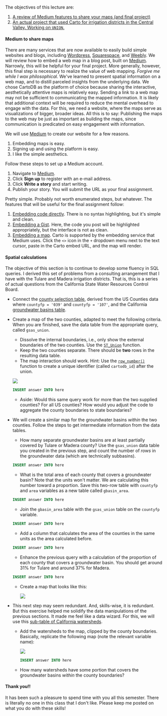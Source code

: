 
The objectives of this lecture are:

1. [A review of Medium features to share your maps (and final project)](https://github.com/danhammer/web-mapping/blob/master/lecture7/lecture7.md#medium-to-share-maps)
2. [An actual project that used Carto for irrigation districts in the Central Valley.  Working on `UNION`.](https://github.com/danhammer/web-mapping/blob/master/lecture7/lecture7.md#spatial-calculations)

#### Medium to share maps

There are many services that are now available to easily build simple websites and blogs, including [Wordpress](https://www.wordpress.com), [Squarespace](https://www.squarespace.com/), and [Weebly](https://www.weebly.com/).  We will review how to embed a web map in a blog post, built on [Medium](http://www.medium.com/).  Narrowly, this will be helpful for your final project.  More generally, however, this final step is necessary to realize the value of web mapping.  *Forgive me while I wax philosophical.*  We've learned to present spatial information on a web map, and to distill parceled insights from the underlying data.  We chose CartoDB as the platform of choice because sharing the interactive, aesthetically attentive maps is relatively easy.  Sending a link to a web map may not be sufficient to communicating the mapped information.  It is likely that additional context will be required to reduce the mental overhead to engage with the data.  For this, we need a website, where the maps serve as visualizations of bigger, broader ideas.  All this is to say: Publishing the maps to the web may be just as important as building the maps, since communication is predicated on easy engagement with information.

We will use [Medium](http://www.medium.com/) to create our website for a few reasons.  

1. Embedding maps is easy.
2. Signing up and using the platform is easy.
3. I like the simple aesthetics.

Follow these steps to set up a Medium account.

1. Navigate to [Medium](https://medium.com/).
2. Click **Sign up** to register with an e-mail address.
3. Click **Write a story** and start writing.
4. Publish your story.  You will submit the URL as your final assignment.

Pretty simple.  Probably not worth enumerated steps, but whatever.  The features that will be useful for the final assignment follow:

1. [Embedding code directly](https://webapps.stackexchange.com/questions/66453/how-to-embed-code-snippets-in-medium). There is no syntax highlighting, but it's simple and clean.
2. [Embedding a Gist](https://blog.medium.com/yes-we-get-the-gist-1c2a27cdfc22).  Here, the code you post will be highlighted appropriately, but the interface is not as clean.
3. [Embedding a map](https://help.medium.com/hc/en-us/articles/214981378-Embedding).  Carto is supported by the embedding service that Medium uses.  Click the `<>` icon in the `+` dropdown menu next to the text cursor, paste in the Carto embed URL, and the map will render.

#### Spatial calculations

The objective of this section is to continue to develop some fluency in SQL queries.  I derived this set of problems from a consulting arrangement that I have with the Tulare and Madera irrigation districts.  That is, this is a series of actual questions from the California State Water Resources Control Board.  

- Connect the [county selection table](https://danhammergenome.cartodb.com/tables/gsas), derived from the US Counties data where `countyfp = '039'` and `countyfp = '107'`, and the California [groundwater basins table](https://danhammergenome.cartodb.com/tables/i08_b118_ca_groundwaterbasins).

- Create a map of the two counties, adapted to meet the following criteria.  When you are finished, save the data table from the appropriate query, called `gsas_union`.  
    - Dissolve the internal boundaries, i.e., only show the external boundaries of the two counties.  Use the [`ST_Union`](http://postgis.net/docs/ST_Union.html) function.
    - Keep the two counties separate.  There should be **two** rows in the resulting data table.
    - The map interaction should work. Hint: Use the [`row_number()`](http://www.openwinforms.com/row_number_to_sql_select.html) function to create a unique identifier (called `cartodb_id`) after the union.

     ![](http://i.imgur.com/w4oKPYI.png)

    ```sql
    INSERT answer INTO here
    ```
    - Aside: Would this same query work for more than the two supplied counties?  For all US counties?  How would you adjust the code to aggregate the county boundaries to state boundaries?

- We will create a similar map for the groundwater basins *within* the two counties.  Follow the steps to get intermediate information from the data tables.
    - How many separate groundwater basins are at least partially covered by Tulare or Madera county?  Use the `gsas_union` data table you created in the previous step, and count the number of *rows* in the groundwater data (which are technically subbasins).

    ```sql
    INSERT answer INTO here
    ```

    - What is the total area of each county that covers a groundwater basin?  Note that the units won't matter.  We are calculating this number toward a proportion.  Save this two-row table with `countyfp` and `area` variables as a new table called `gbasin_area`.

    ```sql
    INSERT answer INTO here
    ```

    - Join the `gbasin_area` table with the `gsas_union` table on the `countyfp` variable.

    ```sql
    INSERT answer INTO here
    ```

    - Add a column that calculates the area of the counties in the same units as the area calculated before.

    ```sql
    INSERT answer INTO here
    ```

    - Enhance the previous query with a calculation of the proportion of each county that covers a groundwater basin.  You should get around 31% for Tulare and around 37% for Madera.

    ```sql
    INSERT answer INTO here
    ```

    - Create a map that looks like this:

        ![](http://i.imgur.com/nLVgKlP.png)

- This next step may seem redundant.  And, skills-wise, it is redundant.  But this exercise helped me solidify the data manipulations of the previous sections.  It made me feel like a data wizard.  For this, we will use this [sub-table of California watersheds](https://danhammergenome.cartodb.com/tables/watersheds).

    - Add the watersheds to the map, clipped by the county boundaries.  Basically, replicate the following map (note the relevant variable name):

        ![](http://i.imgur.com/nkD6RvU.png)

        ```sql
        INSERT answer INTO here
        ```

    - How many watersheds have some portion that covers the groundwater basins *within* the county boundaries?

#### Thank you!!

It has been such a pleasure to spend time with you all this semester.  There is literally no one in this class that I don't like.  Please keep me posted on what you do with these skills!

